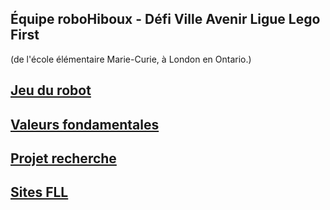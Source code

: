 ## Équipe roboHiboux - Défi Ville Avenir Ligue Lego First
(de l'école élémentaire Marie-Curie, à London en Ontario.)

## [Jeu du robot](jeudurobot.md)

## [Valeurs fondamentales](valuers.md)

## [Projet recherche](recherche.md)

## [Sites FLL](liens.md)
